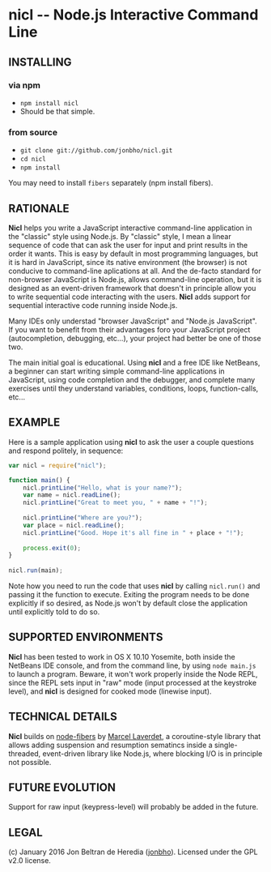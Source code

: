 nicl -- Node.js Interactive Command Line
========================================

INSTALLING
----------

### via npm
* `npm install nicl`
* Should be that simple.

### from source
* `git clone git://github.com/jonbho/nicl.git`
* `cd nicl`
* `npm install`

You may need to install `fibers` separately (npm install fibers).

RATIONALE
----------
**Nicl** helps you write a JavaScript interactive command-line application in the "classic" style using Node.js.
By "classic" style, I mean a linear sequence of code that can ask the user for input and print results in
the order it wants. This is easy by default in most programming languages, but it is hard in JavaScript,
since its native environment (the browser) is not conducive to command-line aplications at all. And the
de-facto standard for non-browser JavaScript is Node.js, allows command-line operation, but it is designed
as an event-driven framework that doesn't in principle allow you to write sequential code interacting with the
users. **Nicl** adds support for sequential interactive code running inside Node.js.

Many IDEs only understad "browser JavaScript" and "Node.js JavaScript". If you want to benefit from
their advantages foro your JavaScript project (autocompletion, debugging, etc...), your project had
better be one of those two. 

The main initial goal is educational. Using **nicl** and a free IDE like NetBeans, a beginner can start writing
simple command-line applications in JavaScript, using code completion and the debugger, and complete many
exercises until they understand variables, conditions, loops, function-calls, etc...

EXAMPLE
-------
Here is a sample application using **nicl** to ask the user a couple questions and respond politely, in sequence:

```javascript
var nicl = require("nicl");

function main() {
    nicl.printLine("Hello, what is your name?");
    var name = nicl.readLine();
    nicl.printLine("Great to meet you, " + name + "!");
    
    nicl.printLine("Where are you?");
    var place = nicl.readLine();
    nicl.printLine("Good. Hope it's all fine in " + place + "!");
    
    process.exit(0);
}
        
nicl.run(main);
```

Note how you need to run the code that uses **nicl** by calling `nicl.run()` and passing it the function to execute.
Exiting the program needs to be done explicitly if so desired, as Node.js won't by default close the application
until explicitly told to do so.

SUPPORTED ENVIRONMENTS
----------------------
**Nicl** has been tested to work in OS X 10.10 Yosemite, both inside the NetBeans IDE console, and from the command line,
by using `node main.js` to launch a program. Beware, it won't work properly inside the Node REPL, since
the REPL sets input in "raw" mode (input processed at the keystroke level), and **nicl** is designed for cooked mode
(linewise input).

TECHNICAL DETAILS
-----------------
**Nicl** builds on [node-fibers](https://github.com/laverdet/node-fibers)
by [Marcel Laverdet](https://github.com/laverdet), a coroutine-style library that allows adding suspension
and resumption sematincs inside a single-threaded, event-driven library like Node.js, where blocking I/O
is in principle not possible.


FUTURE EVOLUTION
----------------
Support for raw input (keypress-level) will probably be added in the future.

LEGAL
-----
(c) January 2016 Jon Beltran de Heredia ([jonbho](http://jonbho.net)). Licensed under the GPL v2.0 license.
